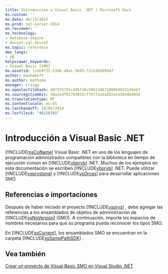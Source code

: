 ```yaml
---
title: Introducción a Visual Basic .NET | Microsoft Docs
ms.custom: ''
ms.date: 06/13/2017
ms.prod: sql-server-2014
ms.reviewer: ''
ms.technology:
- database-engine
- docset-sql-devref
ms.topic: reference
dev_langs:
- VB
helpviewer_keywords:
- Visual Basic [SMO]
ms.assetid: 1cbb9f35-13d8-40a1-9685-72cb1b589947
author: mashamsft
ms.author: mathoma
manager: craigg
ms.openlocfilehash: d8737579fc495f36c59b13d67100854822145ebf
ms.sourcegitcommit: 3da2edf82763852cff6772a1a282ace3034b4936
ms.translationtype: MT
ms.contentlocale: es-ES
ms.lasthandoff: 10/02/2018
ms.locfileid: "48226765"
---
```

# <a name="getting-started-in-visual-basic-net"></a>Introducción a Visual Basic .NET
  [!INCLUDE[msCoName](../../includes/msconame-md.md)] Visual Basic .NET en uno de los lenguajes de programación administrados compatibles con la biblioteca en tiempo de ejecución común en [!INCLUDE[vbprvb](../../includes/vbprvb-md.md)] .NET. Muchos de los ejemplos en esta documentación se escriben [!INCLUDE[vbprvb](../../includes/vbprvb-md.md)] .NET. Puede utilizar [!INCLUDE[vsprvslong](../../includes/vsprvslong-md.md)] y [!INCLUDE[vsOrcas](../../includes/vsorcas-md.md)] para desarrollar aplicaciones SMO.  
  
## <a name="references-and-imports"></a>Referencias e importaciones  
 Después de haber iniciado el proyecto [!INCLUDE[vsprvs](../../includes/vsprvs-md.md)] , debe agregar las referencias a los ensamblados de objetos de administración de [!INCLUDE[ssNoVersion](../../includes/ssnoversion-md.md)] (SMO). A continuación, importe los espacios de nombres necesarios para que su programa pueda reconocer los tipos SMO.  
  
 En [!INCLUDE[ssCurrent](../../includes/sscurrent-md.md)], los ensamblados SMO se encuentran en la carpeta [!INCLUDE[ssSampPathSDK](../../includes/sssamppathsdk-md.md)] .  
  
## <a name="see-also"></a>Vea también  
 [Crear un proyecto de Visual Basic SMO en Visual Studio .NET](../../../2014/database-engine/dev-guide/create-a-visual-basic-smo-project-in-visual-studio-net.md)  
  
  
